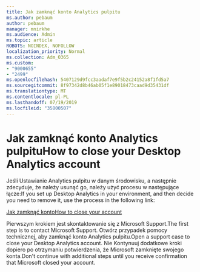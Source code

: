 ```yaml
---
title: Jak zamknąć konto Analytics pulpitu
ms.author: pebaum
author: pebaum
manager: mnirkhe
ms.audience: Admin
ms.topic: article
ROBOTS: NOINDEX, NOFOLLOW
localization_priority: Normal
ms.collection: Adm_O365
ms.custom:
- "9000655"
- "2499"
ms.openlocfilehash: 5407129d9fcc3aadaf7e9f5b2c24152a8f1fd5a7
ms.sourcegitcommit: 8f97342d8b46ab05f1e89018473caad9d35431df
ms.translationtype: MT
ms.contentlocale: pl-PL
ms.lasthandoff: 07/19/2019
ms.locfileid: "35800507"
---
```

# <a name="how-to-close-your-desktop-analytics-account"></a><span data-ttu-id="e4a58-102">Jak zamknąć konto Analytics pulpitu</span><span class="sxs-lookup"><span data-stu-id="e4a58-102">How to close your Desktop Analytics account</span></span>

<span data-ttu-id="e4a58-103">Jeśli Ustawianie Analytics pulpitu w danym środowisku, a następnie zdecyduje, że należy usunąć go, należy użyć procesu w następujące łącze:</span><span class="sxs-lookup"><span data-stu-id="e4a58-103">If you set up Desktop Analytics in your environment, and then decide you need to remove it, use the process in the following link:</span></span>

[<span data-ttu-id="e4a58-104">Jak zamknąć konto</span><span class="sxs-lookup"><span data-stu-id="e4a58-104">How to close your account</span></span>](https://docs.microsoft.com/sccm/desktop-analytics/account-close)

<span data-ttu-id="e4a58-105">Pierwszym krokiem jest skontaktowanie się z Microsoft Support.</span><span class="sxs-lookup"><span data-stu-id="e4a58-105">The first step is to contact Microsoft Support.</span></span> <span data-ttu-id="e4a58-106">Otwórz przypadek pomocy technicznej, aby zamknąć konto Analytics pulpitu.</span><span class="sxs-lookup"><span data-stu-id="e4a58-106">Open a support case to close your Desktop Analytics account.</span></span> <span data-ttu-id="e4a58-107">Nie Kontynuuj dodatkowe kroki dopiero po otrzymaniu potwierdzenia, że Microsoft zamknięte swojego konta.</span><span class="sxs-lookup"><span data-stu-id="e4a58-107">Don't continue with additional steps until you receive confirmation that Microsoft closed your account.</span></span>